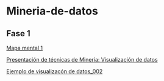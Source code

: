 # Mineria-de-datos
## Fase 1
[Mapa mental 1](https://github.com/TaniaRossel/Mineria-de-datos/blob/master/MapaMental_1_1810461.pdf) 

[Presentación de técnicas de Minería: Visualización de datos](https://github.com/PilarAbigailMendozaAlvarez/Mineria-de-Datos-Agosto-2020---Enero-2021/blob/master/Presentacion_Visualizacion%20de%20datos_002.pdf)

[Ejemplo de visualizacón de datos_002](https://github.com/PilarAbigailMendozaAlvarez/Mineria-de-Datos-Agosto-2020---Enero-2021/blob/master/Ejemplo_Visualizaci%C3%B3n%20de%20datos_002.pdf)
